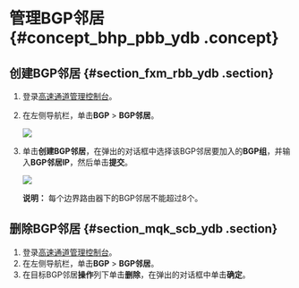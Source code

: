 # 管理BGP邻居 {#concept_bhp_pbb_ydb .concept}

## 创建BGP邻居 {#section_fxm_rbb_ydb .section}

1.  登录[高速通道管理控制台](https://vpc.console.aliyun.com/expressConnect#/connection/cn-hangzhou/list)。
2.  在左侧导航栏，单击**BGP** \> **BGP邻居**。

    ![](http://static-aliyun-doc.oss-cn-hangzhou.aliyuncs.com/assets/img/13857/4023_zh-CN.png)

3.  单击**创建BGP邻居**，在弹出的对话框中选择该BGP邻居要加入的**BGP组**，并输入**BGP邻居IP**，然后单击**提交**。

    ![](http://static-aliyun-doc.oss-cn-hangzhou.aliyuncs.com/assets/img/13857/4024_zh-CN.png)

    **说明：** 每个边界路由器下的BGP邻居不能超过8个。


## 删除BGP邻居 {#section_mqk_scb_ydb .section}

1.  登录[高速通道管理控制台](https://vpc.console.aliyun.com/expressConnect#/connection/cn-hangzhou/list)。
2.  在左侧导航栏，单击**BGP** \> **BGP邻居**。
3.  在目标BGP邻居**操作**列下单击**删除**，在弹出的对话框中单击**确定**。

